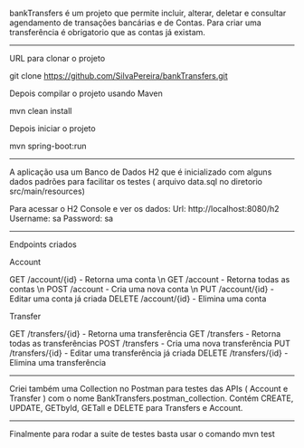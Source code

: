 bankTransfers é um projeto que permite incluir, alterar, deletar e consultar agendamento de transações bancárias e de Contas. Para criar uma transferência é obrigatorio que as contas já existam.

----------
URL para clonar o projeto

git clone https://github.com/SilvaPereira/bankTransfers.git

Depois compilar o projeto usando Maven

mvn clean install

Depois iniciar o projeto 

mvn spring-boot:run

----------
A aplicação usa um Banco de Dados H2 que é inicializado com alguns dados padrões para facilitar os testes ( arquivo data.sql no diretorio src/main/resources)

Para acessar o H2 Console e ver os dados:
	Url: http://localhost:8080/h2
	Username: sa
	Password: sa
 
----------
Endpoints criados

Account

GET /account/{id} - Retorna uma conta \n
GET /account - Retorna todas as contas \n 
POST /account - Cria uma nova conta \n
PUT /account/{id} - Editar uma conta já criada
DELETE /account/{id} - Elimina uma conta

Transfer

GET /transfers/{id} - Retorna uma transferência
GET /transfers - Retorna todas as transferências
POST /transfers - Cria uma nova transferência
PUT /transfers/{id} - Editar uma transferência já criada
DELETE /transfers/{id} - Elimina uma transferência

----------	
Criei também uma Collection no Postman para testes das APIs ( Account e Transfer ) com o nome BankTransfers.postman_collection. Contém CREATE, UPDATE, GETbyId, GETall e DELETE para Transfers e Account.

----------
Finalmente para rodar a suite de testes basta usar o comando mvn test

